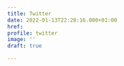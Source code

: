 ```yaml
---
title: Twitter
date: 2022-01-13T22:28:16.000+01:00
href: 
profile: twitter
image: ''
draft: true

---
```

